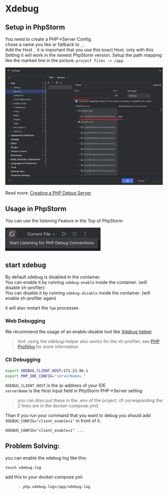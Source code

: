 # Xdebug

## Setup in PhpStorm

You need to create a PHP->Server Config.  
chose a name you like or fallback to `_`.  
Add the Host `_` it is important that you use this exact Host. only with this Setting it will work in the newest PhpStorm version.
Setup the path mapping like the marked line in the picture: `project files -> /app`.

![PhpStorm Settings Php Servers][xdebug-setup]

Read more: [Creating a PHP Debug Server](https://www.jetbrains.com/help/phpstorm/creating-a-php-debug-server-configuration.html)

## Usage in PhpStorm

You can use the listening Feature in the Top of PhpStorm

![Listen for Debugging Connections][xdebug-listen]

## start xdebug

By default xdebug is disabled in the container.  
You can enable it by running `xdebug-enable` inside the container. (will disable xh-profiler)  
You can disable it by running `xdebug-disable` inside the container. (will enable xh-profiler again)  

it will also restart the `fpm` processes

### Web Debugging

We recommend the usage of an enable-disable tool like [Xdebug helper](https://chromewebstore.google.com/detail/xdebug-helper-by-jetbrain/aoelhdemabeimdhedkidlnbkfhnhgnhm)  
> hint: using the xdebug-helper also works for the xh-profiler, see [PHP Profiling](profiling.md) for more information


### Cli Debugging

````bash
export XDEBUG_CLIENT_HOST=172.23.96.1
export PHP_IDE_CONFIG="serverName=_"
````

`XDEBUG_CLIENT_HOST` is the ip-address of your IDE  
`serverName` is the Host input field in PhpStorm PHP->Server setting

> you can Also put these in the .env of the project. (if corresponding the 2 lines are in the docker-compose.yml)

Than if you run your command that you want to debug you should add `XDEBUG_CONFIG="client_enable=1"` in front of it.
````
XDEBUG_CONFIG="client_enable=1" ...
````

## Problem Solving:

you can enable the xdebug log like this:

````
touch xdebug.log
````

add this to your docker-compose.yml
````
      - php.xdebug.log=/app/xdebug.log
````

[xdebug-setup]: ./images/xdebug-phpstorm-server-config.png
[xdebug-listen]: ./images/xdebug-listen.png
